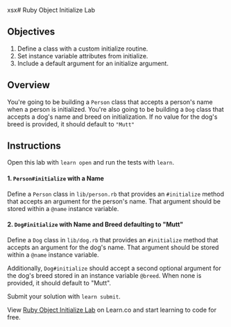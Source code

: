 xsx# Ruby Object Initialize Lab

## Objectives

1. Define a class with a custom initialize routine.
2. Set instance variable attributes from initialize.
3. Include a default argument for an initialize argument.

## Overview

You're going to be building a `Person` class that accepts a person's name when a
person is initialized. You're also going to be building a `Dog` class that
accepts a dog's name and breed on initialization. If no value for the dog's
breed is provided, it should default to `"Mutt"`

## Instructions

Open this lab with `learn open` and run the tests with `learn`.

#### 1. `Person#initialize` with a Name

Define a `Person` class in `lib/person.rb` that provides an `#initialize` method
that accepts an argument for the person's name. That argument should be stored
within a `@name` instance variable.

#### 2. `Dog#initialize` with Name and Breed defaulting to "Mutt"

Define a `Dog` class in `lib/dog.rb` that provides an `#initialize` method that
accepts an argument for the dog's name. That argument should be stored within a
`@name` instance variable.

Additionally, `Dog#initialize` should accept a second optional argument for the
dog's breed stored in an instance variable `@breed`. When none is provided, it
should default to "Mutt".

Submit your solution with `learn submit`.

<p data-visibility='hidden'>View <a href='https://learn.co/lessons/ruby-object-initialize-lab' title='Ruby Object Initialize Lab'>Ruby Object Initialize Lab</a> on Learn.co and start learning to code for free.</p>
